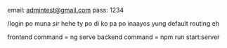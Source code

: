 email: admintest@gmail.com
pass: 1234


/login po muna sir hehe ty po di ko pa po inaayos yung default routing eh


frontend command = ng serve
backend command = npm run start:server